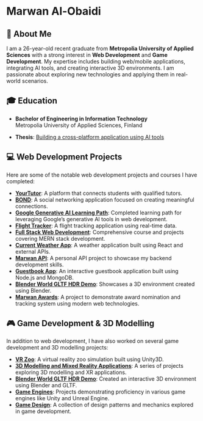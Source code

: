# Marwan Al-Obaidi

## 👋 About Me
I am a 26-year-old recent graduate from **Metropolia University of Applied Sciences** with a strong interest in **Web Development** and **Game Development**. My expertise includes building web/mobile applications, integrating AI tools, and creating interactive 3D environments. I am passionate about exploring new technologies and applying them in real-world scenarios.

## 🎓 Education
- **Bachelor of Engineering in Information Technology**  
  Metropolia University of Applied Sciences, Finland  

- **Thesis**: [Building a cross-platform application using AI tools](https://www.theseus.fi/handle/10024/857058)

## 💻 Web Development Projects
Here are some of the notable web development projects and courses I have completed:

- **[YourTutor](https://www.linkedin.com/feed/update/urn:li:activity:7075422003951804417/)**: A platform that connects students with qualified tutors.
- **[BOND](https://www.linkedin.com/feed/update/urn:li:activity:7088478788405096448/)**: A social networking application focused on creating meaningful connections.
- **[Google Generative AI Learning Path](https://github.com/MarwanAl-Obaidi/Google-Generative-AI-Learning-Path)**: Completed learning path for leveraging Google’s generative AI tools in web development.
- **[Flight Tracker](https://github.com/MarwanAl-Obaidi/Flight-Tracker)**: A flight tracking application using real-time data.
- **[Full Stack Web Development](https://github.com/MarwanAl-Obaidi/Full-Stack-Web-Development)**: Comprehensive course and projects covering MERN stack development.
- **[Current Weather App](https://github.com/MarwanAl-Obaidi/Current-Weather-App)**: A weather application built using React and external APIs.
- **[Marwan API](https://github.com/MarwanAl-Obaidi/Marwan-API)**: A personal API project to showcase my backend development skills.
- **[Guestbook App](https://github.com/MarwanAl-Obaidi/Guestbook-App)**: An interactive guestbook application built using Node.js and MongoDB.
- **[Blender World GLTF HDR Demo](https://github.com/MarwanAl-Obaidi/Blender-World-GLTF-HDR-Demo)**: Showcases a 3D environment created using Blender.
- **[Marwan Awards](https://github.com/MarwanAl-Obaidi/Marwan-Awards)**: A project to demonstrate award nomination and tracking system using modern web technologies.

## 🎮 Game Development & 3D Modelling
In addition to web development, I have also worked on several game development and 3D modelling projects:

- **[VR Zoo](https://github.com/DanielRadvanyi/VR-Zoo)**: A virtual reality zoo simulation built using Unity3D.
- **[3D Modelling and Mixed Reality Applications](https://github.com/MarwanAl-Obaidi/3D-Modelling-and-mixed-reality-applications)**: A series of projects exploring 3D modelling and XR applications.
- **[Blender World GLTF HDR Demo](https://github.com/MarwanAl-Obaidi/Blender-World-GLTF-HDR-Demo)**: Created an interactive 3D environment using Blender and GLTF.
- **[Game Engines](https://github.com/MarwanAl-Obaidi/Game-Engines)**: Projects demonstrating proficiency in various game engines like Unity and Unreal Engine.
- **[Game Design](https://github.com/MarwanAl-Obaidi/Game-Design)**: A collection of design patterns and mechanics explored in game development.
